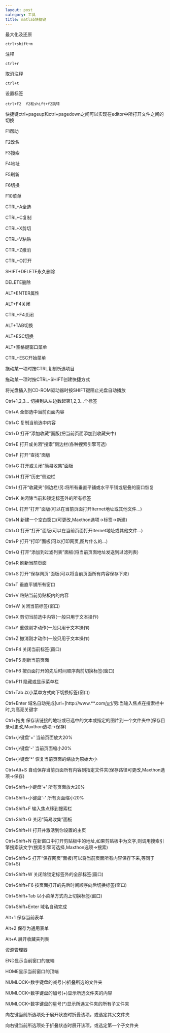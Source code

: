 ```yaml
---
layout: post
category: 工具 
title: matlab快捷键
---
```

最大化及还原

    ctrl+shift+m

注释

    ctrl+r

取消注释

    ctrl+t

设置标签

    ctrl+F2  f2和shift+f2跳转 

快捷键ctrl+pageup和ctrl+pagedown之间可以实现在editor中所打开文件之间的切换

F1帮助

F2改名

F3搜索

F4地址

F5刷新

F6切换

F10菜单

CTRL+A全选

CTRL+C复制

CTRL+X剪切

CTRL+V粘贴

CTRL+Z撤消

CTRL+O打开


SHIFT+DELETE永久删除

DELETE删除

ALT+ENTER属性

ALT+F4关闭

CTRL+F4关闭

ALT+TAB切换

ALT+ESC切换


ALT+空格键窗口菜单

CTRL+ESC开始菜单


拖动某一项时按CTRL复制所选项目


拖动某一项时按CTRL+SHIFT创建快捷方式


将光盘插入到CD-ROM驱动器时按SHIFT键阻止光盘自动播放

Ctrl+1,2,3...
切换到从左边数起第1,2,3...个标签

Ctrl+A
全部选中当前页面内容

Ctrl+C
复制当前选中内容


Ctrl+D
打开“添加收藏”面版(把当前页面添加到收藏夹中)

Ctrl+E
打开或关闭“搜索”侧边栏(各种搜索引擎可选)

Ctrl+F
打开“查找”面版


Ctrl+G
打开或关闭“简易收集”面板

Ctrl+H
打开“历史”侧边栏


Ctrl+I
打开“收藏夹”侧边栏/另:将所有垂直平铺或水平平铺或层叠的窗口恢复

Ctrl+K
关闭除当前和锁定标签外的所有标签


Ctrl+L
打开“打开”面版(可以在当前页面打开Iternet地址或其他文件...)

Ctrl+N
新建一个空白窗口(可更改,Maxthon选项→标签→新建)


Ctrl+O
打开“打开”面版(可以在当前页面打开Iternet地址或其他文件...)

Ctrl+P
打开“打印”面板(可以打印网页,图片什么的...)


Ctrl+Q
打开“添加到过滤列表”面板(将当前页面地址发送到过滤列表)

Ctrl+R
刷新当前页面


Ctrl+S
打开“保存网页”面板(可以将当前页面所有内容保存下来)

Ctrl+T
垂直平铺所有窗口


Ctrl+V
粘贴当前剪贴板内的内容


Ctrl+W
关闭当前标签(窗口)


Ctrl+X
剪切当前选中内容(一般只用于文本操作)

Ctrl+Y
重做刚才动作(一般只用于文本操作)

Ctrl+Z
撤消刚才动作(一般只用于文本操作)

Ctrl+F4
关闭当前标签(窗口)

Ctrl+F5
刷新当前页面


Ctrl+F6
按页面打开的先后时间顺序向前切换标签(窗口)

Ctrl+F11
隐藏或显示菜单栏


Ctrl+Tab
以小菜单方式向下切换标签(窗口)


Ctrl+Enter
域名自动完成[url=]http://www.**.com[/url](内容可更改,Maxthon选项→地址栏→常规)/另:当输入焦点在搜索栏中时,为高亮关键字


Ctrl+拖曳
保存该链接的地址或已选中的文本或指定的图片到一个文件夹中(保存目录可更改,Maxthon选项→保存)


Ctrl+小键盘'+'
当前页面放大20%

Ctrl+小键盘'-'
当前页面缩小20%


Ctrl+小键盘'*'
恢复当前页面的缩放为原始大小


Ctrl+Alt+S
自动保存当前页面所有内容到指定文件夹(保存路径可更改,Maxthon选项→保存)

Ctrl+Shift+小键盘'+'
所有页面放大20%

Ctrl+Shift+小键盘'-'
所有页面缩小20%

Ctrl+Shift+F
输入焦点移到搜索栏

Ctrl+Shift+G
关闭“简易收集”面板


Ctrl+Shift+H
打开并激活到你设置的主页


Ctrl+Shift+N
在新窗口中打开剪贴板中的地址,如果剪贴板中为文字,则调用搜索引擎搜索该文字(搜索引擎可选择,Maxthon选项→搜索)


Ctrl+Shift+S
打开“保存网页”面板(可以将当前页面所有内容保存下来,等同于Ctrl+S)


Ctrl+Shift+W
关闭除锁定标签外的全部标签(窗口)


Ctrl+Shift+F6
按页面打开的先后时间顺序向后切换标签(窗口)

Ctrl+Shift+Tab
以小菜单方式向上切换标签(窗口)

Ctrl+Shift+Enter
域名自动完成

Alt+1
保存当前表单

Alt+2
保存为通用表单

Alt+A
展开收藏夹列表

资源管理器


END显示当前窗口的底端

HOME显示当前窗口的顶端


NUMLOCK+数字键盘的减号(-)折叠所选的文件夹


NUMLOCK+数字键盘的加号(+)显示所选文件夹的内容


NUMLOCK+数字键盘的星号(*)显示所选文件夹的所有子文件夹

向左键当前所选项处于展开状态时折叠该项，或选定其父文件夹

向右键当前所选项处于折叠状态时展开该项，或选定第一个子文件夹
